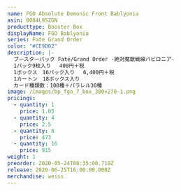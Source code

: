 ```yaml
---
name: FGO Absolute Demonic Front Bablyonia
asin: B084L95ZGN
producttype: Booster Box
displayName: FGO Bablyonia
series: Fate Grand Order
color: "#CE9D02"
description: |-
  ブースターパック Fate/Grand Order -絶対魔獣戦線バビロニア-
  1パック9枚入り 　400円＋税
  1ボックス　16パック入り 　6,400円＋税
  1カートン　18ボックス入り
  カード種類数：100種＋パラレル30種
image: /images/bp_fgo_7_box_300×270-1.png
pricings:
  - quantity: 1
    price: 1.05
  - quantity: 4
    price: 2.5
  - quantity: 8
    price: 473
  - quantity: 16
    price: 915
weight: 1
preorder: 2020-05-24T08:35:00.719Z
release: 2020-06-25T16:00:00.000Z
merchandise: weiss
---
```

